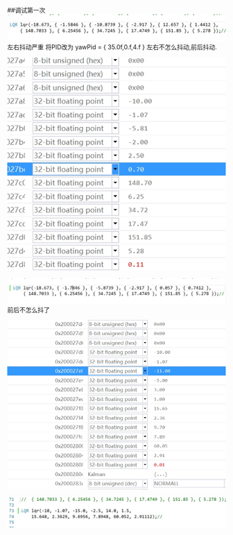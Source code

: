 ##调试第一次
![alt text](image.png)
左右抖动严重
将PID改为
yawPid = { 35.0f,0.f,4.f }
左右不怎么抖动,前后抖动.


![alt text](image-2.png)



![alt text](image-1.png)
前后不怎么抖了


![alt text](image-3.png)


![alt text](image-4.png)